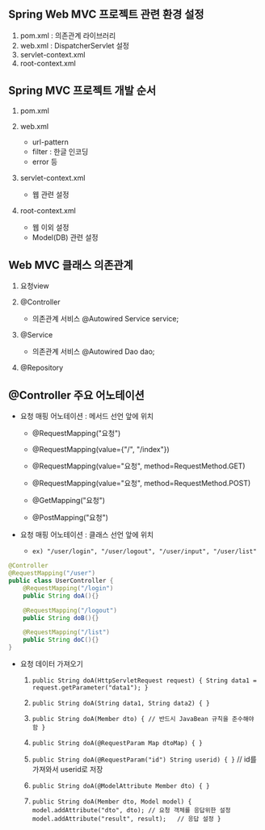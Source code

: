 ## Spring Web MVC 프로젝트 관련 환경 설정
1. pom.xml : 의존관계 라이브러리
2. web.xml : DispatcherServlet 설정
3. servlet-context.xml
4. root-context.xml

## Spring MVC 프로젝트 개발 순서
1. pom.xml
2. web.xml
	- url-pattern
	- filter : 한글 인코딩
	- error 등

3. servlet-context.xml
    - 웹 관련 설정

4. root-context.xml
	- 웹 이외 설정
	- Model(DB) 관련 설정


## Web MVC 클래스 의존관계
1. 요청view

2. @Controller
    - 의존관계 서비스
    @Autowired
    Service service;

3. @Service
    - 의존관계 서비스
    @Autowired
    Dao dao;

4. @Repository

## @Controller 주요 어노테이션
- 요청 매핑 어노테이션 : 메서드 선언 앞에 위치
	- @RequestMapping("요청")

	- @RequestMapping(value={"/", "/index"})

	- @RequestMapping(value="요청", method=RequestMethod.GET)
	- @RequestMapping(value="요청", method=RequestMethod.POST)

	- @GetMapping("요청")
	- @PostMapping("요청")

- 요청 매핑 어노테이션 : 클래스 선언 앞에 위치
	- `ex) "/user/login", "/user/logout", "/user/input", "/user/list"`
	
```java
@Controller
@RequestMapping("/user")
public class UserController {
	@RequestMapping("/login")
	public String doA(){}

	@RequestMapping("/logout")
	public String doB(){}

	@RequestMapping("/list")
	public String doC(){}
}
```

- 요청 데이터 가져오기
    1. `public String doA(HttpServletRequest request) {
        String data1 = request.getParameter("data1");
	}`

    2. `public String doA(String data1, String data2) {
	}`

    3. `public String doA(Member dto) { // 반드시 JavaBean 규칙을 준수해야 함
	}`

    4. `public String doA(@RequestParam Map dtoMap) {
	}`

    5. `public String doA(@RequestParam("id") String userid) {
	}` // id를 가져와서 userid로 저장

    6. `public String doA(@ModelAttribute Member dto) {
	}`

    7. `public String doA(Member dto, Model model) {
        model.addAttribute("dto", dto);	// 요청 객체를 응답위한 설정
        model.addAttribute("result", result);	// 응답 설정
	}`